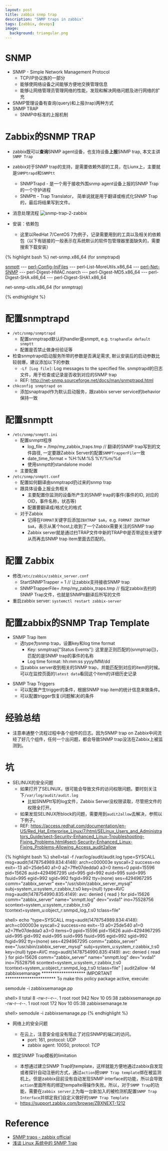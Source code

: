 ```yaml
---
layout: post
title: zabbix snmp trap
description: "SNMP traps in zabbix"
tags: [zabbix, devops]
image:
  background: triangular.png
---
```


# SNMP #

* SNMP - Simple Network Management Protocol
  - TCP/IP协议族的一部分
  - 能够使网络设备之间能够方便地交换管理信息
  - 能够让网络管理员管理网络的性能，发现和解决网络问题及进行网络的扩充
* SNMP管理设备有查询(query)和上报(trap)两种方式
* SNMP TRAP
  - SNMP中标准的上报机制

# Zabbix的SNMP TRAP #
* zabbix既可以**查询**SNMP agent设备，也支持设备**上报**SNMP trap, 本文主讲`SNMP Trap`
* zabbix对于SNMP trap的支持，是需要依赖外部的工具，在Liunx上，主要就是`SNMPtrapd`和`SNMPtt`
  - SNMPTrapd - 是一个用于接收外围snmp agent设备上报的SNMP Trap的一个守护进程
  - SNMPtt - Trap Translator， 简单说就是用于翻译或格式化SNMP Trap的，最后将结果写到文件。

* 消息处理流程
![snmp-trap-2-zabbix](http://www.plantuml.com/plantuml/png/RKwz3e9039xjKpGuym8C9ZeO1pKcEBaLQU2IetSvgl3u7g90Z9sQxzzJK7CtdaGnbyPlAnQ5mlMOtAWeJ8yvXoS7FBXM4rmVJLNhpZuOLdvXRQDL0_do3wo0drjIrwZU6yj_oR5wR0QM4kCWW6bVkfaBCypFfmiEFqmWfb-9PdWdQx4cAMqC6y4t_rsG3MPfBIdFMHZrs0KJCUigM0xwCJTEZBg0XCBT7F02)

* 安装：依赖包
   - 这里以RedHat 7/CentOS 7为例子，记录需要用到的工具以及相关的依赖包（以下有链接的一般表示在系统默认的软件包管理器里面缺失的，需要搜索下载安装）

{% highlight bash %}
net-snmp.x86_64 (for snmptrapd)

[snmptt](http://rpm.pbone.net/index.php3/stat/4/idpl/27126799/dir/redhat_el_7/com/snmptt-1.4-0.9.beta2.el7.noarch.rpm.html)
   \--- [perl-Config-IniFiles](http://rpm.pbone.net/index.php3/stat/4/idpl/29944336/dir/redhat_el_7/com/perl-Config-IniFiles-2.83-4.1.noarch.rpm.html) 
        \--- perl-List-MoreUtils.x86_64
   \--- [perl-Net-SNMP](http://rpm.pbone.net/index.php3/stat/4/idpl/6028905/dir/redhat_7.x/com/perl-Net-SNMP-v5.0.1-1.pp-rh73.noarch.rpm.html)
        \--- perl-Digest-HMAC.noarch
        \--- perl-Digest-MD5.x86_64
        \--- perl-Digest-SHA.x86_64
        \--- perl-Digest-SHA1.x86_64

net-snmp-utils.x86_64 (for snmptrap)

{% endhighlight %}

# 配置snmptrapd #
* `/etc/snmp/snmptrapd`
  - 配置snmptrapd默认的handler是snmptt, e.g. `traphandle default snmptt`
  - 配置是否禁止做身份验证等
* 检查snmptrapd启动服务所带的参数是否满足需求, 默认安装后的启动参数比较弱爆，建议添加以下的参数
  - `-Lf [Log file]`: Log messages to the specified file. snmptrapd的日志文件，用于检查或记录是否收到对应的SNMP trap
  - REF: http://net-snmp.sourceforge.net/docs/man/snmptrapd.html
* `chkconfig snmptrapd on`
  + 添加snaptrapd作为默认启动服务，跟zabbix server service的behavior保持一致

# 配置snmptt #
* `/etc/snmp/snmptt.ini`
  - 配置snmptt程序
    + log_file = /tmp/my_zabbix_traps.tmp  // 翻译的SNMP trap写到的文件路径, 一定要跟Zabbix Server的配置`SNMPTrapperFile`一致
    + date_time_format = %H:%M:%S %Y/%m/%d
    + 使用snmptt的standalone model
  - 主要配置
* `/etc/snmp/snmptt.conf`
  - 配置如何翻译由snmptrapd扔过来的snmp trap
  - 跟具体设备上报业务相关
    + 主要配置你监测的设备所产生的SNMP trap的事件(事件的ID, 对应的OID，事件名称，状态等)
    + 配置要翻译成/格式化的格式
  - 对于Zabbix
    + 记得在`FORMAT`关键字后添加`ZBXTRAP $aA`，e.g. `FORMAT ZBXTRAP $aA`，表示从某个host上收到了一个Zabbix需要关注的SNMP trap
    + Zabbix server就是通过扫TRAP文件中新的TRAP中是否带这些关键字从而再去SNMP trap item里面去匹配的。

# 配置 Zabbix #
* 修改`/etc/zabbix/zabbix_server.conf`
   - StartSNMPTrapper = 1  // 让zabbix支持接收SNMP trap
   - SNMPTrapperFile= /tmp/my_zabbix_traps.tmp // 指定zabbix去扫的SNMP Trap文件，也就是SNMPtt翻译后所写的文件
* 重启zabbix server: `systemctl restart zabbix-server`

# 配置zabbix的SNMP Trap Template
* SNMP Trap Item
  - 选type为snmp trap，设置key和log time format
    + Key: snmptrap["Status Events"]: 这里是正则匹配的(snmptrap[<regex>])，匹配的是SNMP trap的事件的名称
    + Log time format: hh:mm:ss yyyy/MM/dd
  - 当zabbix server收到相关的SNMP trap，并能匹配到对应的item的时候。可以在监控页面的`latest data`看回这个item的详细历史记录
- SNMP Trap Triggers
  - 可以配置产生trigger的条件，根据SNMP trap item的统计信息来做条件。
  - 可以配置trigger恢复(问题解决)的条件 

# 经验总结 #
* 注意串通整个流程过程中各个组件的日志。因为SNMP trap on Zabbix中间流经了好几个组件，任何一个出问题，都会导致SNMP trap没法在Zabbix上被监测到。

# 坑 #
* SELINUX的安全问题
  - 如果打开了SELINUX，很可能会导致文件的访问权限问题。要时刻关注下`/var/log/audit/audit.log`
    + 比如SNMPtt写的log文件，Zabbix Server没权限读取，尽管把文件的权限全打开。
  - 如果发现SELINUX所block的问题，需要用到`audit2allow`去解决，参照以下例子。
  - REF: https://access.redhat.com/documentation/en-US/Red_Hat_Enterprise_Linux/7/html/SELinux_Users_and_Administrators_Guide/sect-Security-Enhanced_Linux-Troubleshooting-Fixing_Problems.html#sect-Security-Enhanced_Linux-Fixing_Problems-Allowing_Access_audit2allow

{% highlight bash %}
shell>tail -f /var/log/audit/audit.log
type=SYSCALL msg=audit(1478754989.834:4148): arch=c000003e syscall=2 success=no exit=-13 a0=25de540 a1=0 a2=7ffe07dedda0 a3=0 items=0 ppid=15596 pid=15626 auid=4294967295 uid=995 gid=992 euid=995 suid=995 fsuid=995 egid=992 sgid=992 fsgid=992 tty=(none) ses=4294967295 comm="zabbix_server" exe="/usr/sbin/zabbix_server_mysql" subj=system_u:system_r:zabbix_t:s0 key=(null)
type=AVC msg=audit(1478754990.835:4149): avc:  denied  { read } for  pid=15626 comm="zabbix_server" name="snmptt.log" dev="xvda1" ino=75528756 scontext=system_u:system_r:zabbix_t:s0 tcontext=system_u:object_r:snmpd_log_t:s0 tclass=file"

shell> echo "type=SYSCALL msg=audit(1478754989.834:4148): arch=c000003e syscall=2 success=no exit=-13 a0=25de540 a1=0 a2=7ffe07dedda0 a3=0 items=0 ppid=15596 pid=15626 auid=4294967295 uid=995 gid=992 euid=995 suid=995 fsuid=995 egid=992 sgid=992 fsgid=992 tty=(none) ses=4294967295 comm="zabbix_server" exe="/usr/sbin/zabbix_server_mysql" subj=system_u:system_r:zabbix_t:s0 key=(null)
type=AVC msg=audit(1478754990.835:4149): avc:  denied  { read } for  pid=15626 comm="zabbix_server" name="snmptt.log" dev="xvda1" ino=75528756 scontext=system_u:system_r:zabbix_t:s0 tcontext=system_u:object_r:snmpd_log_t:s0 tclass=file" | audit2allow -M zabbixsemanage
******************** IMPORTANT ***********************
To make this policy package active, execute:

semodule -i zabbixsemanage.pp

shell> ll
total 8
-rw-r--r--. 1 root root 942 Nov 10 05:38 zabbixsemanage.pp
-rw-r--r--. 1 root root 172 Nov 10 05:38 zabbixsemanage.te

shell> semodule -i zabbixsemanage.pp
{% endhighlight %}

* 网络上的安全问题
  - 在云上，注意安全组没有阻止了对应SNMP的端口的访问。
    + port: 161, protocol: UDP
    + zabbix agent: 10050, protocol: TCP

* 绑定SNMP Trap模板的limitation
  - 本想通过建立SNMP Trap的template，这样就能方便地通过zabbix自发现或者探针自动注册的方式，通过`action`把`SNMP Trap template`绑在被监测机上。但是zabbix目前没有自动发现SNMP interface的功能，所以会导致`action`里面所有的绑定tempalte得操作失败。所以，对于`SNMP Trap`的功能，需要在`zabbix server`上为每一台新加入的被检测机配置`SNMP Trap Interface`并绑定我们自定义做好的`SNMP Trap Template`
  - https://support.zabbix.com/browse/ZBXNEXT-1212

# Reference #
* [SNMP traps - zabbix official](https://www.zabbix.com/documentation/3.2/manual/config/items/itemtypes/snmptrap)
* [浅谈 Linux 系统中的 SNMP Trap](https://www.ibm.com/developerworks/cn/linux/l-cn-snmp/)

